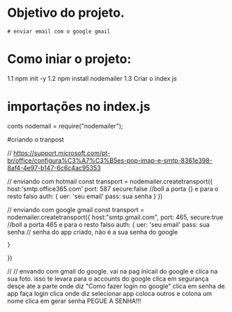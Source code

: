 # Objetivo do projeto.

    # enviar email com o google gmail

# Como iniar o projeto:
1.1 npm init -y
1.2 npm install nodemailer
1.3 Criar o index js

# importações no index.js 
conts nodemail = require("nodemailer");

#criando o tranpost 

// https://support.microsoft.com/pt-br/office/configura%C3%A7%C3%B5es-pop-imap-e-smtp-8361e398-8af4-4e97-b147-6c6c4ac95353

// enviando com hotmail
const transport = nodemailer.createtransport({
    host:'smtp.office365.com'
    port: 587
    secure:false     //boll a porta  {} e para o resto falso
    auth: {
        uer: 'seu email'
        pass: sua senha
    }
})



// enviando com google gmail
const transport = nodemailer.createtransport({
    host:"smtp.gmail.com",
    port: 465,
    secure:true     //boll a porta  465 e para o resto falso
    auth: {
        uer: 'seu email'
        pass: sua senha // senha do app criado, não é a sua senha do google

    }
})


// 
// envando com gmail do google.
 vai na pag inicail do google e clica na sua foto.
    isso te levara para o accounts do google
        clica em segurança
            desçe ate a parte onde diz "Como fazer login no google"
                clica em senha de app
                    faça login
                        clica onde diz selecionar app 
                            coloca outros e colona um nome 
                                clica em gerar senha
                                    PEGUE A SENHA!!!   
